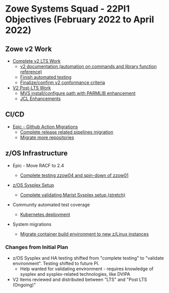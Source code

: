 # Zowe Systems Squad - 22PI1 Objectives (February 2022 to April 2022)

## Zowe v2 Work

* [Complete v2 LTS Work](https://github.com/zowe/zowe-install-packaging/milestone/78)
  - [v2 documentation (automation on commands and library function reference)](https://github.com/zowe/zowe-install-packaging/issues/2463)
  - [Finish automated testing](https://github.com/zowe/zowe-install-packaging/issues/2462)
  - [Finalize/confirm v2 conformance criteria](https://github.com/zowe/zowe-install-packaging/issues/2454)
* [V2 Post-LTS Work](https://github.com/zowe/zowe-install-packaging/milestone/79)
  - [MVS install/configure path with PARMLIB enhancement](https://github.com/zowe/zowe-install-packaging/issues/2488)
  - [JCL Enhancements](https://github.com/zowe/zowe-install-packaging/issues/2482)

## CI/CD 

* [Epic - Github Action Migrations](https://github.com/zowe/zowe-install-packaging/issues/2267)
  - [Complete release related pipelines migration](https://github.com/zowe/zowe-install-packaging/issues/2268)
  - [Migrate more repositories](https://github.com/zowe/zowe-install-packaging/issues/2270)

## z/OS Infrastructure

* Epic - Move RACF to 2.4
  - [Complete testing zzow04 and spin-down of zzow01](https://github.com/zowe/zowe-install-packaging/issues/1397)

* [z/OS Sysplex Setup](https://github.com/zowe/zowe-install-packaging/issues/1479)
  - [Complete validating Marist Sysplex setup (stretch)](https://github.com/zowe/zowe-install-packaging/issues/2594)

* Community automated test coverage
  - [Kubernetes deployment](https://github.com/zowe/zowe-install-packaging/issues/2251)

* System migrations
  - [Migrate container build environment to new z/Linux instances](https://github.com/zowe/zowe-install-packaging/issues/2595)

### Changes from Initial Plan

* z/OS Sysplex and HA testing shifted from "complete testing" to "validate environment". Testing shifted to future PI.
  - Help wanted for validating environment - requires knowledge of sysplex and sysplex-related technologies, like DVIPA
* V2 Items reviewed and distributed between "LTS" and "Post LTS (Ongoing)"